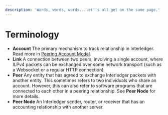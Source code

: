 ```yaml
---
description: 'Words, words, words...let''s all get on the same page.'
---
```


# Terminology

* **Account** The primary mechanism to track relationship in Interledger. Read more in [Peering Account Model](peering-account-model.md). 
* **Link** A connection between two peers, involving a single account, where ILPv4 packets can be exchanged over some network transport \(such as a Websocket or a regular HTTP connection\). 
* **Peer** Any entity that has agreed to exchange Interledger packets with another entity. This sometimes refers to two individuals who share an account. However, this can also refer to software programs that are connected to each other in a peering relationship. See **Peer Node** for more details. 
* **Peer Node** An Interledger sender, router, or receiver that has an accounting relationship with another server.

